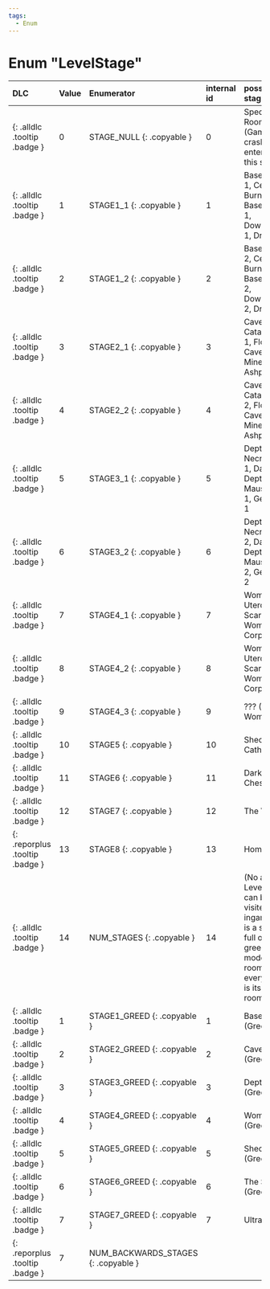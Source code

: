 ```yaml
---
tags:
  - Enum
---
```

# Enum "LevelStage"
|DLC|Value| Enumerator|internal id|possible stages|Comment|
|:--|:--|:--|:--|:--|:--|
|[ ](#){: .alldlc .tooltip .badge }|0 |STAGE_NULL {: .copyable } | 0 | Special Rooms (Game crashes on entering this stage) |
|[ ](#){: .alldlc .tooltip .badge }|1 |STAGE1_1 {: .copyable } | 1 | Basement 1, Cellar 1, Burning Basement 1, Downpour 1, Dross 1 |
|[ ](#){: .alldlc .tooltip .badge }|2 |STAGE1_2 {: .copyable } | 2 | Basement 2, Cellar 2, Burning Basement 2, Downpour 2, Dross 2 |
|[ ](#){: .alldlc .tooltip .badge }|3 |STAGE2_1 {: .copyable } | 3 | Caves 1, Catacombs 1, Flooded Caves 1, Mines 1, Ashpit 1 |
|[ ](#){: .alldlc .tooltip .badge }|4 |STAGE2_2 {: .copyable } | 4 | Caves 2, Catacombs 2, Flooded Caves 2, Mines 2, Ashpit 2 |
|[ ](#){: .alldlc .tooltip .badge }|5 |STAGE3_1 {: .copyable } | 5 | Depths 1, Necropolis 1, Dank Depths 1, Mausoleum 1, Gehenna 1 |
|[ ](#){: .alldlc .tooltip .badge }|6 |STAGE3_2 {: .copyable } | 6 | Depths 2, Necropolis 2, Dank Depths 2, Mausoleum 2, Gehenna 2 |
|[ ](#){: .alldlc .tooltip .badge }|7 |STAGE4_1 {: .copyable } | 7 | Womb 1, Utero 1, Scarred Womb 1, Corpse 1 |
|[ ](#){: .alldlc .tooltip .badge }|8 |STAGE4_2 {: .copyable } | 8 | Womb 2, Utero 2, Scarred Womb 2, Corpse 2 |
|[ ](#){: .alldlc .tooltip .badge }|9 |STAGE4_3 {: .copyable } | 9 | ??? (Blue Womb) |
|[ ](#){: .alldlc .tooltip .badge }|10 |STAGE5 {: .copyable } | 10 | Sheol, Cathedral |
|[ ](#){: .alldlc .tooltip .badge }|11 |STAGE6 {: .copyable } | 11 | Dark Room, Chest |
|[ ](#){: .alldlc .tooltip .badge }|12 |STAGE7 {: .copyable } | 12 | The Void |
|[ ](#){: .reporplus .tooltip .badge }|13 |STAGE8 {: .copyable } | 13  | Home |
|[ ](#){: .alldlc .tooltip .badge }|14 |NUM_STAGES {: .copyable } | 14 | (No actual Level, but can be visited ingame. it is a stage full of greed mode rooms, but every wave is its own room.) |
|[ ](#){: .alldlc .tooltip .badge }|1 |STAGE1_GREED {: .copyable } | 1 | Basement (Greed) |
|[ ](#){: .alldlc .tooltip .badge }|2 |STAGE2_GREED {: .copyable } | 2 | Caves (Greed) |
|[ ](#){: .alldlc .tooltip .badge }|3 |STAGE3_GREED {: .copyable } | 3 | Depths (Greed) |
|[ ](#){: .alldlc .tooltip .badge }|4 |STAGE4_GREED {: .copyable } | 4 | Womb (Greed) |
|[ ](#){: .alldlc .tooltip .badge }|5 |STAGE5_GREED {: .copyable } | 5 | Sheol (Greed) |
|[ ](#){: .alldlc .tooltip .badge }|6 |STAGE6_GREED {: .copyable } | 6 | The Shop (Greed) |
|[ ](#){: .alldlc .tooltip .badge }|7 |STAGE7_GREED {: .copyable } | 7 | Ultra Greed |
|[ ](#){: .reporplus .tooltip .badge }|7 |NUM_BACKWARDS_STAGES {: .copyable } |  |
